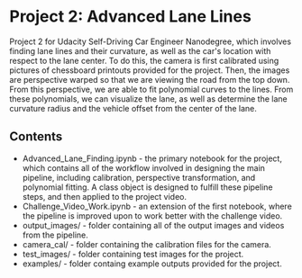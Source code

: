 # Project 2: Advanced Lane Lines

Project 2 for Udacity Self-Driving Car Engineer Nanodegree, which involves finding lane lines and their curvature, as well as the car's location with respect to the lane center. To do this, the camera is first calibrated using pictures of chessboard printouts provided for the project. Then, the images are perspective warped so that we are viewing the road from the top down. From this perspective, we are able to fit polynomial curves to the lines. From these polynomials, we can visualize the lane, as well as determine the lane curvature radius and the vehicle offset from the center of the lane.

## Contents

- Advanced_Lane_Finding.ipynb - the primary notebook for the project, which contains all of the workflow involved in designing the main pipeline, including calibration, perspective transformation, and polynomial fitting. A class object is designed to fulfill these pipeline steps, and then applied to the project video.
- Challenge_Video_Work.ipynb - an extension of the first notebook, where the pipeline is improved upon to work better with the challenge video.
- output_images/ - folder containing all of the output images and videos from the pipeline.
- camera_cal/ - folder containing the calibration files for the camera.
- test_images/ - folder containing test images for the project.
- examples/ - folder containg example outputs provided for the project.